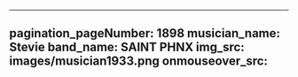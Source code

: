 ------
pagination_pageNumber: 1898
musician_name: Stevie
band_name: SAINT PHNX
img_src: images/musician1933.png
onmouseover_src: 
------